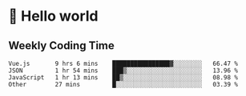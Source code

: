 # 🍻 Hello world

## Weekly Coding Time
<!--START_SECTION:waka-->

```text
Vue.js       9 hrs 6 mins    ████████████████▓░░░░░░░░   66.47 %
JSON         1 hr 54 mins    ███▒░░░░░░░░░░░░░░░░░░░░░   13.96 %
JavaScript   1 hr 13 mins    ██▒░░░░░░░░░░░░░░░░░░░░░░   08.98 %
Other        27 mins         █░░░░░░░░░░░░░░░░░░░░░░░░   03.39 %
```

<!--END_SECTION:waka-->
